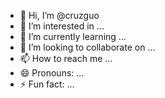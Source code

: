 - 👋 Hi, I’m @cruzguo
- 👀 I’m interested in ...
- 🌱 I’m currently learning ...
- 💞️ I’m looking to collaborate on ...
- 📫 How to reach me ...
- 😄 Pronouns: ...
- ⚡ Fun fact: ...

<!---
cruzguo/cruzguo is a ✨ special ✨ repository because its `README.md` (this file) appears on your GitHub profile.
You can click the Preview link to take a look at your changes.
--->
